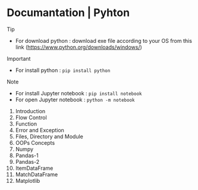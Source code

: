 # Documantation | Pyhton
> [!TIP]
> - For download python : download exe file according to your OS from this link (https://www.python.org/downloads/windows/)

> [!IMPORTANT]
> - For install python : `pip install python`

> [!NOTE]
> - For install Jupyter notebook : `pip install notebook`
> - For open Jupyter notebook : `python -m notebook`

1. Introduction
2. Flow Control
3. Function
4. Error and Exception
5. Files, Directory and Module
6. OOPs Concepts
7. Numpy
8. Pandas-1
9. Pandas-2
10. ItemDataFrame
11. MatchDataFrame
12. Matplotlib
